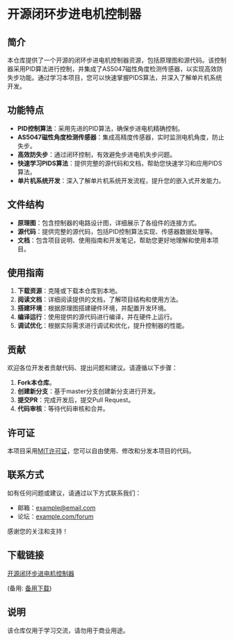 # 开源闭环步进电机控制器

## 简介
本仓库提供了一个开源的闭环步进电机控制器资源，包括原理图和源代码。该控制器采用PID算法进行控制，并集成了AS5047磁性角度检测传感器，以实现高效防失步功能。通过学习本项目，您可以快速掌握PIDS算法，并深入了解单片机系统开发。

## 功能特点
- **PID控制算法**：采用先进的PID算法，确保步进电机精确控制。
- **AS5047磁性角度检测传感器**：集成高精度传感器，实时监测电机角度，防止失步。
- **高效防失步**：通过闭环控制，有效避免步进电机失步问题。
- **快速学习PIDS算法**：提供完整的源代码和文档，帮助您快速学习和应用PIDS算法。
- **单片机系统开发**：深入了解单片机系统开发流程，提升您的嵌入式开发能力。

## 文件结构
- **原理图**：包含控制器的电路设计图，详细展示了各组件的连接方式。
- **源代码**：提供完整的源代码，包括PID控制算法实现、传感器数据处理等。
- **文档**：包含项目说明、使用指南和开发笔记，帮助您更好地理解和使用本项目。

## 使用指南
1. **下载资源**：克隆或下载本仓库到本地。
2. **阅读文档**：详细阅读提供的文档，了解项目结构和使用方法。
3. **搭建环境**：根据原理图搭建硬件环境，并配置开发环境。
4. **编译运行**：使用提供的源代码进行编译，并在硬件上运行。
5. **调试优化**：根据实际需求进行调试和优化，提升控制器的性能。

## 贡献
欢迎各位开发者贡献代码、提出问题和建议。请遵循以下步骤：
1. **Fork本仓库**。
2. **创建新分支**：基于master分支创建新分支进行开发。
3. **提交PR**：完成开发后，提交Pull Request。
4. **代码审核**：等待代码审核和合并。

## 许可证
本项目采用[MIT许可证](LICENSE)，您可以自由使用、修改和分发本项目的代码。

## 联系方式
如有任何问题或建议，请通过以下方式联系我们：
- 邮箱：[example@email.com](mailto:example@email.com)
- 论坛：[example.com/forum](https://example.com/forum)

感谢您的关注和支持！

## 下载链接
[开源闭环步进电机控制器](https://pan.quark.cn/s/8bd54ead60c8) 

(备用: [备用下载](https://pan.baidu.com/s/16jk_qTAnMZN4NtyKQehxEg?pwd=1234))

## 说明

该仓库仅用于学习交流，请勿用于商业用途。
